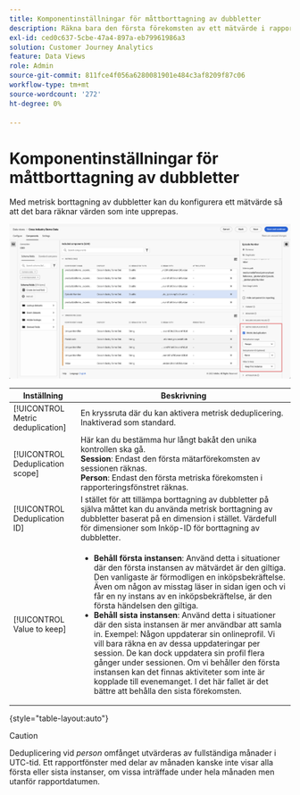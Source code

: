 ```yaml
---
title: Komponentinställningar för måttborttagning av dubbletter
description: Räkna bara den första förekomsten av ett mätvärde i rapporter.
exl-id: ced0c637-5cbe-47a4-897a-eb79961986a3
solution: Customer Journey Analytics
feature: Data Views
role: Admin
source-git-commit: 811fce4f056a6280081901e484c3af8209f87c06
workflow-type: tm+mt
source-wordcount: '272'
ht-degree: 0%

---
```


# Komponentinställningar för måttborttagning av dubbletter

Med metrisk borttagning av dubbletter kan du konfigurera ett mätvärde så att det bara räknar värden som inte upprepas.

![Metrisk deduplicering](../assets/metric-deduplication.png)

| Inställning | Beskrivning |
| --- | --- |
| [!UICONTROL Metric deduplication] | En kryssruta där du kan aktivera metrisk deduplicering. Inaktiverad som standard. |
| [!UICONTROL Deduplication scope] | Här kan du bestämma hur långt bakåt den unika kontrollen ska gå.<br>**Session**: Endast den första mätarförekomsten av sessionen räknas.<br>**Person**: Endast den första metriska förekomsten i rapporteringsfönstret räknas. |
| [!UICONTROL Deduplication ID] | I stället för att tillämpa borttagning av dubbletter på själva måttet kan du använda metrisk borttagning av dubbletter baserat på en dimension i stället. Värdefull för dimensioner som Inköp-ID för borttagning av dubbletter. |
| [!UICONTROL Value to keep] | <ul><li>**Behåll första instansen**: Använd detta i situationer där den första instansen av mätvärdet är den giltiga. Den vanligaste är förmodligen en inköpsbekräftelse. Även om någon av misstag läser in sidan igen och vi får en ny instans av en inköpsbekräftelse, är den första händelsen den giltiga.</li><li>**Behåll sista instansen**: Använd detta i situationer där den sista instansen är mer användbar att samla in. Exempel: Någon uppdaterar sin onlineprofil. Vi vill bara räkna en av dessa uppdateringar per session. De kan dock uppdatera sin profil flera gånger under sessionen. Om vi behåller den första instansen kan det finnas aktiviteter som inte är kopplade till evenemanget. I det här fallet är det bättre att behålla den sista förekomsten.</li></ul> |

{style="table-layout:auto"}

>[!CAUTION]
>
>Deduplicering vid _person_ omfånget utvärderas av fullständiga månader i UTC-tid. Ett rapportfönster med delar av månaden kanske inte visar alla första eller sista instanser, om vissa inträffade under hela månaden men utanför rapportdatumen.
